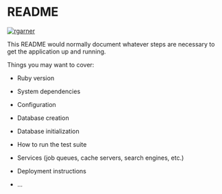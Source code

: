 # README

[![rgarner](https://circleci.com/gh/rgarner/forsa.svg?style=svg)](https://app.circleci.com/pipelines/github/rgarner/forsa)

This README would normally document whatever steps are necessary to get the
application up and running.

Things you may want to cover:

* Ruby version

* System dependencies

* Configuration

* Database creation

* Database initialization

* How to run the test suite

* Services (job queues, cache servers, search engines, etc.)

* Deployment instructions

* ...
